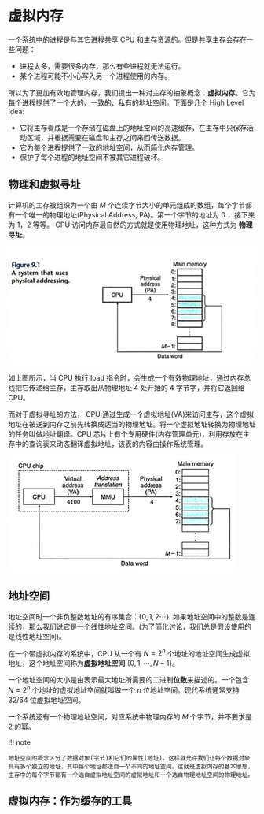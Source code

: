 # 虚拟内存

一个系统中的进程是与其它进程共享 CPU 和主存资源的。但是共享主存会存在一些问题：

- 进程太多，需要很多内存，那么有些进程就无法运行。
- 某个进程可能不小心写入另一个进程使用的内存。

所以为了更加有效地管理内存，我们提出一种对主存的抽象概念：**虚拟内存**。它为每个进程提供了一个大的、一致的、私有的地址空间。下面是几个 High Level Idea:

- 它将主存看成是一个存储在磁盘上的地址空间的高速缓存，在主存中只保存活动区域，并根据需要在磁盘和主存之间来回传送数据。
- 它为每个进程提供了一致的地址空间，从而简化内存管理。
- 保护了每个进程的地址空间不被其它进程破坏。

## 物理和虚拟寻址

计算机的主存被组织为一个由 $M$ 个连续字节大小的单元组成的数组，每个字节都有一个唯一的物理地址(Physical Address, PA)。第一个字节的地址为 0 ，接下来为 1，2 等等。 CPU 访问内存最自然的方式就是使用物理地址，这种方式为 **物理寻址**。

![](image/9.1.png)

如上图所示，当 CPU 执行 load 指令时，会生成一个有效物理地址，通过内存总线把它传递给主存，主存取出从物理地址 4 处开始的 4 字节字，并将它返回给 CPU。

而对于虚拟寻址的方法， CPU 通过生成一个虚拟地址(VA)来访问主存，这个虚拟地址在被送到内存之前先转换成适当的物理地址。将一个虚拟地址转换为物理地址的任务叫做地址翻译。CPU 芯片上有个专用硬件(内存管理单元)，利用存放在主存中的查询表来动态翻译虚拟地址，该表的内容由操作系统管理。

![](image/9.2.png)

## 地址空间

地址空间时一个非负整数地址的有序集合：$\{0,1,2\cdots\}$.
如果地址空间中的整数是连续的，那么我们说它是一个线性地址空间。(为了简化讨论，我们总是假设使用的是线性地址空间)。

在一个带虚拟内存的系统中，CPU 从一个有 $N=2^n$ 个地址的地址空间生成虚拟地址，这个地址空间称为**虚拟地址空间** $\{0,1,\cdots,N-1\}$。

一个地址空间的大小是由表示最大地址所需要的二进制**位数**来描述的。一个包含 $N=2^n$ 个地址的虚拟地址空间就叫做一个 $n$ 位地址空间。现代系统通常支持 32/64 位虚拟地址空间。

一个系统还有一个物理地址空间，对应系统中物理内存的 $M$ 个字节，并不要求是 $2$ 的幂。

!!! note

    地址空间的概念区分了数据对象(字节)和它们的属性(地址)。这样就允许我们让每个数据对象具有多个独立的地址，其中每个地址都选自一个不同的地址空间。这就是虚拟内存的基本思想，主存中的每个字节都有一个选自虚拟地址空间的虚拟地址和一个选自物理地址空间的物理地址。


## 虚拟内存：作为缓存的工具

